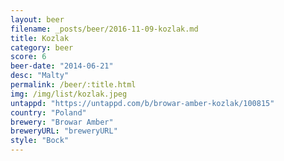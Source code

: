```yaml
---
layout: beer
filename: _posts/beer/2016-11-09-kozlak.md
title: Kozlak
category: beer
score: 6
beer-date: "2014-06-21"
desc: "Malty"
permalink: /beer/:title.html
img: /img/list/kozlak.jpeg
untappd: "https://untappd.com/b/browar-amber-kozlak/100815"
country: "Poland"
brewery: "Browar Amber"
breweryURL: "breweryURL"
style: "Bock"
---
```

